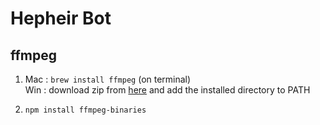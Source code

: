 # Hepheir Bot

## ffmpeg
1.  Mac : `brew install ffmpeg` (on terminal)  
Win : download zip from [here](https://ffmpeg.zeranoe.com/builds/) and add the installed directory to PATH 

2. `npm install ffmpeg-binaries`